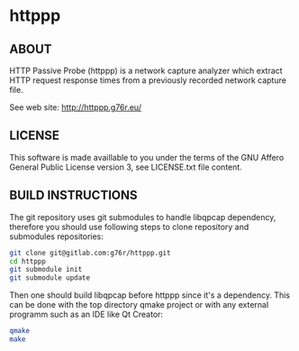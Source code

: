 httppp
======

ABOUT
-----

HTTP Passive Probe (httppp) is a network capture analyzer which extract HTTP
request response times from a previously recorded network capture file.

See web site: http://httppp.g76r.eu/

LICENSE
-------

This software is made availlable to you under the terms of the GNU Affero
General Public License version 3, see LICENSE.txt file content.

BUILD INSTRUCTIONS
------------------

The git repository uses git submodules to handle libqpcap dependency, therefore
you should use following steps to clone repository and submodules repositories:

``` bash
git clone git@gitlab.com:g76r/httppp.git
cd httppp
git submodule init
git submodule update
```

Then one should build libqpcap before httppp since it's a dependency.
This can be done with the top directory qmake project or with any external
programm such as an IDE like Qt Creator:

``` bash
qmake
make
```
